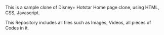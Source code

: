 This is a sample clone of Disney+ Hotstar Home page clone,
using HTML, CSS, Javascript. 

This Repository includes all files such as Images, Videos, all pieces of Codes in it.
